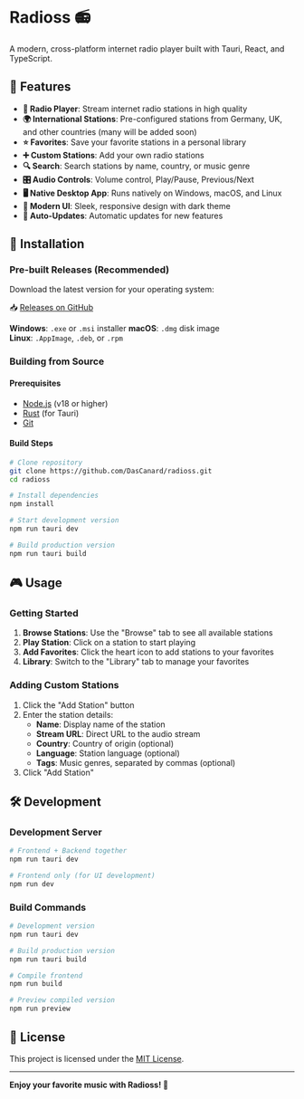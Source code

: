 # Radioss 📻

A modern, cross-platform internet radio player built with Tauri, React, and TypeScript.

## 🌟 Features

- **🎵 Radio Player**: Stream internet radio stations in high quality
- **🌍 International Stations**: Pre-configured stations from Germany, UK, and other countries (many will be added soon)
- **⭐ Favorites**: Save your favorite stations in a personal library
- **➕ Custom Stations**: Add your own radio stations
- **🔍 Search**: Search stations by name, country, or music genre
- **🎛️ Audio Controls**: Volume control, Play/Pause, Previous/Next
- **🖥️ Native Desktop App**: Runs natively on Windows, macOS, and Linux
- **📱 Modern UI**: Sleek, responsive design with dark theme
- **🔄 Auto-Updates**: Automatic updates for new features


## 🚀 Installation

### Pre-built Releases (Recommended)

Download the latest version for your operating system:

📥 [Releases on GitHub](https://github.com/DasCanard/radioss/releases)

**Windows**: `.exe` or `.msi` installer
**macOS**: `.dmg` disk image  
**Linux**: `.AppImage`, `.deb`, or `.rpm`

### Building from Source

#### Prerequisites

- [Node.js](https://nodejs.org/) (v18 or higher)
- [Rust](https://rustup.rs/) (for Tauri)
- [Git](https://git-scm.com/)

#### Build Steps

```bash
# Clone repository
git clone https://github.com/DasCanard/radioss.git
cd radioss

# Install dependencies
npm install

# Start development version
npm run tauri dev

# Build production version
npm run tauri build
```

## 🎮 Usage

### Getting Started

1. **Browse Stations**: Use the "Browse" tab to see all available stations
2. **Play Station**: Click on a station to start playing
3. **Add Favorites**: Click the heart icon to add stations to your favorites
4. **Library**: Switch to the "Library" tab to manage your favorites

### Adding Custom Stations

1. Click the "Add Station" button
2. Enter the station details:
   - **Name**: Display name of the station
   - **Stream URL**: Direct URL to the audio stream
   - **Country**: Country of origin (optional)
   - **Language**: Station language (optional)
   - **Tags**: Music genres, separated by commas (optional)
3. Click "Add Station"

## 🛠️ Development

### Development Server

```bash
# Frontend + Backend together
npm run tauri dev

# Frontend only (for UI development)
npm run dev
```

### Build Commands

```bash
# Development version
npm run tauri dev

# Build production version
npm run tauri build

# Compile frontend
npm run build

# Preview compiled version
npm run preview
```

## 📝 License

This project is licensed under the [MIT License](LICENSE).

---

**Enjoy your favorite music with Radioss! 🎵**
